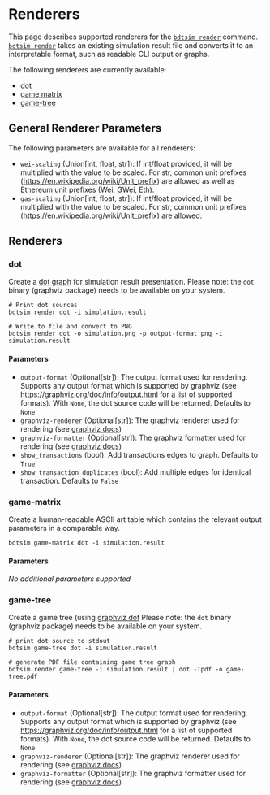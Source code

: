 # Renderers

This page describes supported renderers for the [`bdtsim render`](commands.md#render) command.
[`bdtsim render`](commands.md#render) takes an existing simulation result file and converts it
to an interpretable format, such as readable CLI output or graphs.

The following renderers are currently available:

  * [dot](#dot)
  * [game matrix](#game-matrix)
  * [game-tree](#game-tree)


## General Renderer Parameters

The following parameters are available for all renderers:

  * `wei-scaling` (Union[int, float, str]): If int/float provided, it will be multiplied with the value to be scaled.
    For str, common unit prefixes (https://en.wikipedia.org/wiki/Unit_prefix) are allowed as well as Ethereum unit prefixes (Wei, GWei, Eth).
  * `gas-scaling` (Union[int, float, str]): If int/float provided, it will be multiplied with the value to be scaled.
    For str, common unit prefixes (https://en.wikipedia.org/wiki/Unit_prefix) are allowed.


## Renderers

### dot

Create a [dot graph](https://www.graphviz.org/) for simulation result presentation.
Please note: the `dot` binary (graphviz package) needs to be available on your system.

```
# Print dot sources
bdtsim render dot -i simulation.result

# Write to file and convert to PNG
bdtsim render dot -o simulation.png -p output-format png -i simulation.result
```

#### Parameters

  * `output-format` (Optional[str]): The output format used for rendering. Supports any output format which is supported
    by graphviz (see https://graphviz.org/doc/info/output.html for a list of supported formats). With `None`, the dot
    source code will be returned. Defaults to `None`
  * `graphviz-renderer` (Optional[str]): The graphviz renderer used for rendering (see [graphviz docs](https://graphviz.org/documentation/))
  * `graphviz-formatter` (Optional[str]): The graphviz formatter used for rendering (see [graphviz docs](https://graphviz.org/documentation/))
  * `show_transactions` (bool): Add transactions edges to graph. Defaults to `True`
  * `show_transaction_duplicates` (bool): Add multiple edges for identical transaction. Defaults to `False`


### game-matrix

Create a human-readable ASCII art table which contains the relevant output parameters in a comparable way.

```
bdtsim game-matrix dot -i simulation.result
```

#### Parameters

*No additional parameters supported*

### game-tree

Create a game tree (using [graphviz dot](https://www.graphviz.org/)
Please note: the `dot` binary (graphviz package) needs to be available on your system.

```
# print dot source to stdout
bdtsim game-tree dot -i simulation.result

# generate PDF file containing game tree graph
bdtsim render game-tree -i simulation.result | dot -Tpdf -o game-tree.pdf
```

#### Parameters

  * `output-format` (Optional[str]): The output format used for rendering. Supports any output format which is supported
    by graphviz (see https://graphviz.org/doc/info/output.html for a list of supported formats). With `None`, the dot
    source code will be returned. Defaults to `None`
  * `graphviz-renderer` (Optional[str]): The graphviz renderer used for rendering (see [graphviz docs](https://graphviz.org/documentation/))
  * `graphviz-formatter` (Optional[str]): The graphviz formatter used for rendering (see [graphviz docs](https://graphviz.org/documentation/))
